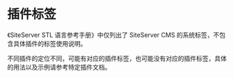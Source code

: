 # 插件标签

《SiteServer STL 语言参考手册》中仅列出了 SiteServer CMS 的系统标签，不包含具体插件的标签使用说明。

不同插件的定位不同，可能有对应的插件标签，也可能没有对应的插件标签，具体的用法以及示例请参考特定插件文档。
